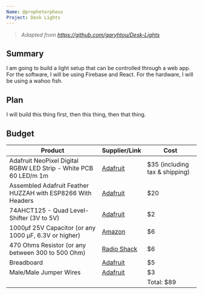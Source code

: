 ```yaml
---
Name: @prophetorpheus
Project: Desk Lights
---
```


> _Adapted from https://github.com/garyhtou/Desk-Lights_

## Summary

I am going to build a light setup that can be controlled through a web app. For the software, I will be using Firebase and React. For the hardware, I will be using a wahoo fish.

## Plan

I will build this thing first, then this thing, then that thing.

## Budget

| Product                                                          | Supplier/Link                                                                                               | Cost                           |
| ---------------------------------------------------------------- | ----------------------------------------------------------------------------------------------------------- | ------------------------------ |
| Adafruit NeoPixel Digital RGBW LED Strip - White PCB 60 LED/m 1m | [Adafruit](https://www.adafruit.com/product/2842?length=1)                                                  | $35 (including tax & shipping) |
| Assembled Adafruit Feather HUZZAH with ESP8266 With Headers      | [Adafruit](https://www.adafruit.com/product/3046)                                                           | $20                            |
| 74AHCT125 - Quad Level-Shifter (3V to 5V)                        | [Adafruit](https://www.adafruit.com/product/1787)                                                           | $2                             |
| 1000µf 25V Capacitor (or any 1000 µF, 6.3V or higher)            | [Amazon](https://www.amazon.com/McIgIcM-1000uf-capacitor-Aluminum-electrolytic/dp/B06WGPNM19)               | $6                             |
| 470 Ohms Resistor (or any between 300 to 500 Ohm)                | [Radio Shack](https://www.radioshack.com/products/radioshack-1-8-watt-330-ohm-carbon-film-resistors-5-pack) | $6                             |
| Breadboard                                                       | [Adafruit](https://www.adafruit.com/product/64)                                                             | $5                             |
| Male/Male Jumper Wires                                           | [Adafruit](https://www.adafruit.com/product/1957)                                                           | $3                             |
|                                                                  |                                                                                                             | Total: $89                     |
